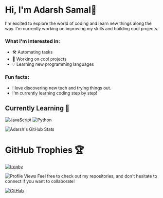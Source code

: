 # Hi, I'm Adarsh Samal👋

I'm excited to explore the world of coding and learn new things along the way. I'm currently working on improving my skills and building cool projects. 

### What I'm interested in:
- 🛠️ Automating tasks
- 🚀 Working on cool projects
- 💡 Learning new programming languages

### Fun facts:
- I love discovering new tech and trying things out.
- I'm currently learning coding step by step!

## Currently Learning 📘
![JavaScript](https://img.shields.io/badge/JavaScript-Beginner-blue?style=flat-square)
![Python](https://img.shields.io/badge/Python-Intermediate-green?style=flat-square)

![Adarsh's GitHub Stats](https://github-readme-stats.vercel.app/api?username=Ad4r5hX&show_icons=true&theme=radical&cache_seconds=180)

# GitHub Trophies 🏆

[![trophy](https://github-profile-trophy.vercel.app/?username=Ad4r5hX&theme=onedark)](https://github.com/ryo-ma/github-profile-trophy)

![Profile Views](https://komarev.com/ghpvc/?username=Ad4r5hX&color=blueviolet)
Feel free to check out my repositories, and don't hesitate to connect if you want to collaborate!

<!-- Replace the link with your own GitHub profile link -->
[![GitHub](https://img.shields.io/github/followers/Ad4r5hX?label=Follow%20Me&style=social)](https://github.com/Ad4r5hX)
